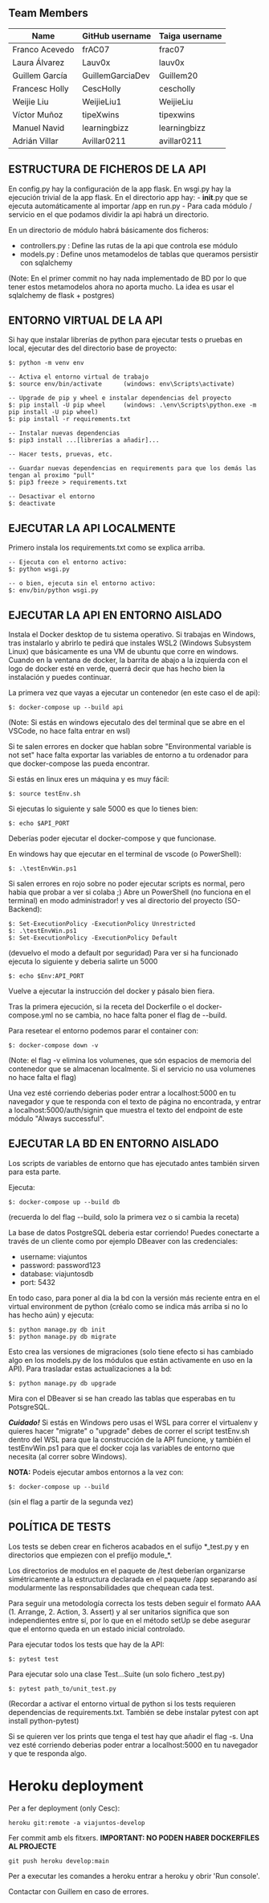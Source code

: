 ## Team Members

| Name | GitHub username | Taiga username |
| --- | --- | --- |
| Franco Acevedo | frAC07 | frac07 |
| Laura Álvarez | Lauv0x | lauv0x |
| Guillem García | GuillemGarciaDev | Guillem20 |
| Francesc Holly | CescHolly | cescholly |
| Weijie Liu | WeijieLiu1 | WeijieLiu |
| Víctor Muñoz | tipeXwins | tipexwins |
| Manuel Navid | learningbizz | learningbizz |
| Adrián Villar | Avillar0211 | avillar0211 |

## ESTRUCTURA DE FICHEROS DE LA API

En config.py hay la configuración de la app flask.
En wsgi.py hay la ejecución trivial de la app flask.
En el directorio app hay:
    - __init__.py que se ejecuta automáticamente al importar /app en run.py
    - Para cada módulo / servicio en el que podamos dividir la api habrá un directorio.

En un directorio de módulo habrá básicamente dos ficheros:
- controllers.py : Define las rutas de la api que controla ese módulo
- models.py : Define unos metamodelos de tablas que queramos persistir con sqlalchemy

(Note: En el primer commit no hay nada implementado de BD por lo que tener estos metamodelos ahora no aporta mucho. La idea es usar el sqlalchemy de flask + postgres)


## ENTORNO VIRTUAL DE LA API

Si hay que instalar librerías de python para ejecutar tests o pruebas en local, ejecutar des del directorio base de proyecto:

```
$: python -m venv env

-- Activa el entorno virtual de trabajo
$: source env/bin/activate      (windows: env\Scripts\activate)

-- Upgrade de pip y wheel e instalar dependencias del proyecto
$: pip install -U pip wheel     (windows: .\env\Scripts\python.exe -m pip install -U pip wheel)
$: pip install -r requirements.txt

-- Instalar nuevas dependencias
$: pip3 install ...[librerías a añadir]...

-- Hacer tests, pruevas, etc.

-- Guardar nuevas dependencias en requirements para que los demás las tengan al proximo "pull"
$: pip3 freeze > requirements.txt

-- Desactivar el entorno
$: deactivate
```

## EJECUTAR LA API LOCALMENTE

Primero instala los requirements.txt como se explica arriba.
```
-- Ejecuta con el entorno activo:
$: python wsgi.py

-- o bien, ejecuta sin el entorno activo:
$: env/bin/python wsgi.py
```

## EJECUTAR LA API EN ENTORNO AISLADO

Instala el Docker desktop de tu sistema operativo.
Si trabajas en Windows, tras instalarlo y abrirlo te pedirá que instales WSL2 (Windows Subsystem Linux) que básicamente es una VM de ubuntu que corre en windows.
Cuando en la ventana de docker, la barrita de abajo a la izquierda con el logo de docker esté en verde, querrá decir que has hecho bien la instalación y puedes continuar.

La primera vez que vayas a ejecutar un contenedor (en este caso el de api):
```
$: docker-compose up --build api
```
(Note: Si estás en windows ejecutalo des del terminal que se abre en el VSCode, no hace falta entrar en wsl)

Si te salen errores en docker que hablan sobre "Environmental variable is not set" hace falta exportar las variables de entorno a tu ordenador para que docker-compose las pueda encontrar.

Si estás en linux eres un máquina y es muy fácil:
```
$: source testEnv.sh
```
Si ejecutas lo siguiente y sale 5000 es que lo tienes bien:
```
$: echo $API_PORT
```
Deberías poder ejecutar el docker-compose y que funcionase.

En windows hay que ejecutar en el terminal de vscode (o PowerShell):
```
$: .\testEnvWin.ps1
```
Si salen errores en rojo sobre no poder ejecutar scripts es normal, pero habia que probar a ver si colaba ;)
Abre un PowerShell (no funciona en el terminal) en modo administrador! y ves al directorio del proyecto (SO-Backend):
```
$: Set-ExecutionPolicy -ExecutionPolicy Unrestricted
$: .\testEnvWin.ps1
$: Set-ExecutionPolicy -ExecutionPolicy Default
```
(devuelvo el modo a default por seguridad)
Para ver si ha funcionado ejecuta lo siguiente y deberia salirte un 5000
```
$: echo $Env:API_PORT
```
Vuelve a ejecutar la instrucción del docker y pásalo bien fiera.

Tras la primera ejecución, si la receta del Dockerfile o el docker-compose.yml no se cambia, no hace falta poner el flag de --build.

Para resetear el entorno podemos parar el container con:
```
$: docker-compose down -v
```
(Note: el flag -v elimina los volumenes, que són espacios de memoria del contenedor que se almacenan localmente. Si el servicio no usa volumenes no hace falta el flag)

Una vez esté corriendo deberias poder entrar a localhost:5000 en tu navegador y que te responda con el texto de página no encontrada, y entrar a localhost:5000/auth/signin que muestra el texto del endpoint de este módulo "Always successful".

## EJECUTAR LA BD EN ENTORNO AISLADO
Los scripts de variables de entorno que has ejecutado antes también sirven para esta parte.

Ejecuta:
```
$: docker-compose up --build db
```
(recuerda lo del flag --build, solo la primera vez o si cambia la receta)

La base de datos PostgreSQL deberia estar corriendo!
Puedes conectarte a través de un cliente como por ejemplo DBeaver con las credenciales:
- username: viajuntos
- password: password123
- database: viajuntosdb
- port: 5432

En todo caso, para poner al dia la bd con la versión más reciente entra en el virtual environment de python (créalo como se indica más arriba si no lo has hecho aún) y ejecuta:
```
$: python manage.py db init
$: python manage.py db migrate
```
Esto crea las versiones de migraciones (solo tiene efecto si has cambiado algo en los models.py de los módulos que están activamente en uso en la API).
Para trasladar estas actualizaciones a la bd:
```
$: python manage.py db upgrade
```
Mira con el DBeaver si se han creado las tablas que esperabas en tu PotsgreSQL.

***Cuidado!*** Si estás en Windows pero usas el WSL para correr el virtualenv y quieres hacer "migrate" o "upgrade" debes de correr el script testEnv.sh dentro del WSL para que la construcción de la API funcione, y también el testEnvWin.ps1 para que el docker coja las variables de entorno que necesita (al correr sobre Windows).

**NOTA:** Podeis ejecutar ambos entornos a la vez con:
```
$: docker-compose up --build
```
(sin el flag a partir de la segunda vez)

## POLÍTICA DE TESTS

Los tests se deben crear en ficheros acabados en el sufijo \*\_test.py y en directorios que empiezen con el prefijo module\_\*.

Los directorios de modulos en el paquete de /test deberían organizarse simétricamente a la estructura declarada en el paquete /app separando así modularmente las responsabilidades que chequean cada test.

Para seguir una metodología correcta los tests deben seguir el formato AAA (1. Arrange, 2. Action, 3. Assert) y al ser unitarios significa que son independientes entre sí, por lo que en el método setUp se debe asegurar que el entorno queda en un estado inicial controlado.

Para ejecutar todos los tests que hay de la API:
```
$: pytest test
```
Para ejecutar solo una clase Test...Suite (un solo fichero _test.py)
```
$: pytest path_to/unit_test.py
```
(Recordar a activar el entorno virtual de python si los tests requieren dependencias de requirements.txt. También se debe instalar pytest con apt install python-pytest)

Si se quieren ver los prints que tenga el test hay que añadir el flag -s.
Una vez esté corriendo deberias poder entrar a localhost:5000 en tu navegador y que te responda algo.

# Heroku deployment

Per a fer deployment (only Cesc):

```
heroku git:remote -a viajuntos-develop
```

Fer commit amb els fitxers. **IMPORTANT: NO PODEN HABER DOCKERFILES AL PROJECTE**
```
git push heroku develop:main
```

Per a executar les comandes a heroku entrar a heroku y obrir 'Run console'.

Contactar con Guillem en caso de errores.
